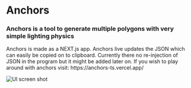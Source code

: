 <h1>Anchors</h1>
<h3>
   Anchors is a tool to generate multiple polygons with very simple lighting physics
</h3>
<p1>
  Anchors is made as a NEXT.js app. Anchors live updates the JSON which can easily be copied on to clipboard. Currently there no re-injection of JSON in the program but it might be added later on. If you wish to play around with anchors visit: https://anchors-ts.vercel.app/
</p1>


 
![UI screen shot](https://user-images.githubusercontent.com/68161803/165327710-eb7a14e5-078c-4dbe-baad-5a347c5db162.png)
